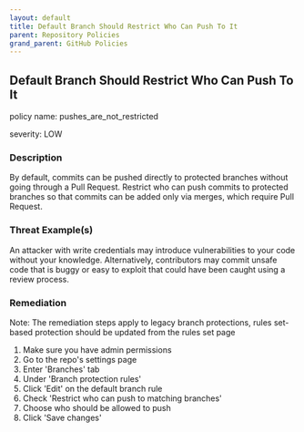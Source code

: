 ```yaml
---
layout: default
title: Default Branch Should Restrict Who Can Push To It
parent: Repository Policies
grand_parent: GitHub Policies
---
```



## Default Branch Should Restrict Who Can Push To It
policy name: pushes_are_not_restricted

severity: LOW

### Description
By default, commits can be pushed directly to protected branches without going through a Pull Request. Restrict who can push commits to protected branches so that commits can be added only via merges, which require Pull Request.

### Threat Example(s)
An attacker with write credentials may introduce vulnerabilities to your code without your knowledge. Alternatively, contributors may commit unsafe code that is buggy or easy to exploit that could have been caught using a review process.



### Remediation
Note: The remediation steps apply to legacy branch protections, rules set-based protection should be updated from the rules set page
1. Make sure you have admin permissions
2. Go to the repo's settings page
3. Enter 'Branches' tab
4. Under 'Branch protection rules'
5. Click 'Edit' on the default branch rule
6. Check 'Restrict who can push to matching branches'
7. Choose who should be allowed to push
8. Click 'Save changes'



